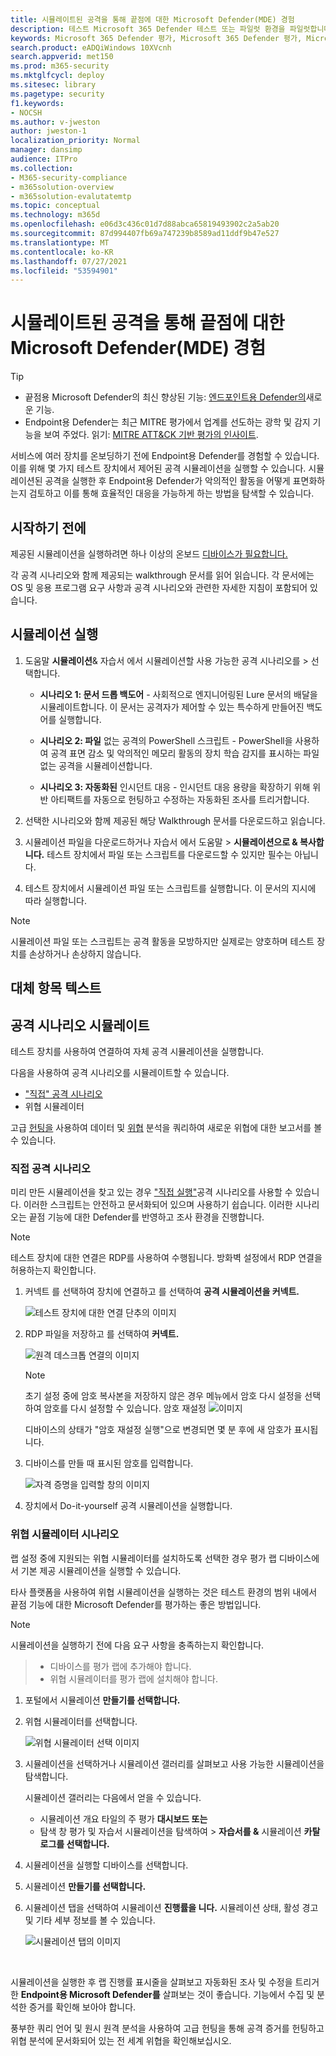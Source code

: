 ```yaml
---
title: 시뮬레이트된 공격을 통해 끝점에 대한 Microsoft Defender(MDE) 경험
description: 테스트 Microsoft 365 Defender 테스트 또는 파일럿 환경을 파일럿합니다.
keywords: Microsoft 365 Defender 평가, Microsoft 365 Defender 평가, Microsoft 365 Defender Microsoft 365 Defender 평가 랩, Microsoft 365 Defender 파일럿, 사이버 보안, 고급 영구 위협, 엔터프라이즈 보안, 장치, 장치, ID, 사용자, 데이터, 응용 프로그램, 인시던트, 자동화된 조사 및 수정, 고급 헌팅
search.product: eADQiWindows 10XVcnh
search.appverid: met150
ms.prod: m365-security
ms.mktglfcycl: deploy
ms.sitesec: library
ms.pagetype: security
f1.keywords:
- NOCSH
ms.author: v-jweston
author: jweston-1
localization_priority: Normal
manager: dansimp
audience: ITPro
ms.collection:
- M365-security-compliance
- m365solution-overview
- m365solution-evalutatemtp
ms.topic: conceptual
ms.technology: m365d
ms.openlocfilehash: e06d3c436c01d7d88abca65819493902c2a5ab20
ms.sourcegitcommit: 87d994407fb69a747239b8589ad11ddf9b47e527
ms.translationtype: MT
ms.contentlocale: ko-KR
ms.lasthandoff: 07/27/2021
ms.locfileid: "53594901"
---
```

# <a name="experience-microsoft-defender-for-endpoint-mde-through-simulated-attacks"></a>시뮬레이트된 공격을 통해 끝점에 대한 Microsoft Defender(MDE) 경험

>[!TIP]
>
>- 끝점용 Microsoft Defender의 최신 향상된 기능: [엔드포인트용 Defender의](https://cloudblogs.microsoft.com/microsoftsecure/2018/11/15/whats-new-in-windows-defender-atp/)새로운 기능.
>- Endpoint용 Defender는 최근 MITRE 평가에서 업계를 선도하는 광학 및 감지 기능을 보여 주었다. 읽기: [MITRE ATT&CK 기반 평가의 인사이트](https://cloudblogs.microsoft.com/microsoftsecure/2018/12/03/insights-from-the-mitre-attack-based-evaluation-of-windows-defender-atp/).

서비스에 여러 장치를 온보딩하기 전에 Endpoint용 Defender를 경험할 수 있습니다. 이를 위해 몇 가지 테스트 장치에서 제어된 공격 시뮬레이션을 실행할 수 있습니다. 시뮬레이션된 공격을 실행한 후 Endpoint용 Defender가 악의적인 활동을 어떻게 표면화하는지 검토하고 이를 통해 효율적인 대응을 가능하게 하는 방법을 탐색할 수 있습니다.

## <a name="before-you-begin"></a>시작하기 전에

제공된 시뮬레이션을 실행하려면 하나 이상의 온보드 [디바이스가 필요합니다.](onboard-configure.md)

각 공격 시나리오와 함께 제공되는 walkthrough 문서를 읽어 읽습니다. 각 문서에는 OS 및 응용 프로그램 요구 사항과 공격 시나리오와 관련한 자세한 지침이 포함되어 있습니다.

## <a name="run-a-simulation"></a>시뮬레이션 실행

1. 도움말 **시뮬레이션**& 자습서 에서 시뮬레이션할 사용 가능한 공격 시나리오를  >  선택합니다.

   - **시나리오 1: 문서 드롭 백도어** - 사회적으로 엔지니어링된 Lure 문서의 배달을 시뮬레이트합니다. 이 문서는 공격자가 제어할 수 있는 특수하게 만들어진 백도어를 실행합니다.

   - **시나리오 2: 파일** 없는 공격의 PowerShell 스크립트 - PowerShell을 사용하여 공격 표면 감소 및 악의적인 메모리 활동의 장치 학습 감지를 표시하는 파일 없는 공격을 시뮬레이션합니다.

   - **시나리오 3: 자동화된** 인시던트 대응 - 인시던트 대응 용량을 확장하기 위해 위반 아티팩트를 자동으로 헌팅하고 수정하는 자동화된 조사를 트리거합니다.

2. 선택한 시나리오와 함께 제공된 해당 Walkthrough 문서를 다운로드하고 읽습니다.

3. 시뮬레이션 파일을 다운로드하거나 자습서 에서 도움말   >  **시뮬레이션으로 & 복사합니다.** 테스트 장치에서 파일 또는 스크립트를 다운로드할 수 있지만 필수는 아닙니다.

4. 테스트 장치에서 시뮬레이션 파일 또는 스크립트를 실행합니다. 이 문서의 지시에 따라 실행합니다.

> [!NOTE]
> 시뮬레이션 파일 또는 스크립트는 공격 활동을 모방하지만 실제로는 양호하며 테스트 장치를 손상하거나 손상하지 않습니다.
>

## <a name="alternate-topic-text"></a>대체 항목 텍스트

## <a name="simulate-attack-scenarios"></a>공격 시나리오 시뮬레이트

테스트 장치를 사용하여 연결하여 자체 공격 시뮬레이션을 실행합니다.

다음을 사용하여 공격 시나리오를 시뮬레이트할 수 있습니다.

- ["직접" 공격 시나리오](https://securitycenter.windows.com/tutorials)
- 위협 시뮬레이터

고급 [헌팅을](advanced-hunting-overview.md) 사용하여 데이터 및 [위협](threat-analytics.md) 분석을 쿼리하여 새로운 위협에 대한 보고서를 볼 수 있습니다.

### <a name="do-it-yourself-attack-scenarios"></a>직접 공격 시나리오

미리 만든 시뮬레이션을 찾고 있는 경우 ["직접 실행"](https://securitycenter.windows.com/tutorials)공격 시나리오를 사용할 수 있습니다. 이러한 스크립트는 안전하고 문서화되어 있으며 사용하기 쉽습니다. 이러한 시나리오는 끝점 기능에 대한 Defender를 반영하고 조사 환경을 진행합니다.

>[!NOTE]
>테스트 장치에 대한 연결은 RDP를 사용하여 수행됩니다. 방화벽 설정에서 RDP 연결을 허용하는지 확인합니다.

1. 커넥트 를 선택하여 장치에 연결하고 를 선택하여 **공격 시뮬레이션을 커넥트.**

    ![테스트 장치에 대한 연결 단추의 이미지](images/test-machine-table.png)

2. RDP 파일을 저장하고 를 선택하여 **커넥트.**

    ![원격 데스크톱 연결의 이미지](images/remote-connection.png)

    >[!NOTE]
    >초기 설정 중에 암호 복사본을 저장하지 않은 경우 메뉴에서 암호 다시  설정을 선택하여 암호를 다시 설정할 수 있습니다. 암호 재설정 ![ 이미지](images/reset-password-test-machine.png)
    >
    > 디바이스의 상태가 "암호 재설정 실행"으로 변경되면 몇 분 후에 새 암호가 표시됩니다.

3. 디바이스를 만들 때 표시된 암호를 입력합니다.

   ![자격 증명을 입력할 창의 이미지](images/enter-password.png)

4. 장치에서 Do-it-yourself 공격 시뮬레이션을 실행합니다.

### <a name="threat-simulator-scenarios"></a>위협 시뮬레이터 시나리오

랩 설정 중에 지원되는 위협 시뮬레이터를 설치하도록 선택한 경우 평가 랩 디바이스에서 기본 제공 시뮬레이션을 실행할 수 있습니다.

타사 플랫폼을 사용하여 위협 시뮬레이션을 실행하는 것은 테스트 환경의 범위 내에서 끝점 기능에 대한 Microsoft Defender를 평가하는 좋은 방법입니다.

>[!NOTE]
>
>시뮬레이션을 실행하기 전에 다음 요구 사항을 충족하는지 확인합니다.

>- 디바이스를 평가 랩에 추가해야 합니다.
>- 위협 시뮬레이터를 평가 랩에 설치해야 합니다.

1. 포털에서 시뮬레이션 **만들기를 선택합니다.**

2. 위협 시뮬레이터를 선택합니다.

    ![위협 시뮬레이터 선택 이미지](images/select-simulator.png)

3. 시뮬레이션을 선택하거나 시뮬레이션 갤러리를 살펴보고 사용 가능한 시뮬레이션을 탐색합니다.

    시뮬레이션 갤러리는 다음에서 얻을 수 있습니다.
    - 시뮬레이션 개요 타일의 주 평가 **대시보드 또는**
    - 탐색 창 평가 및 자습서 시뮬레이션을 탐색하여  >  **자습서를 &** 시뮬레이션 **카탈로그를 선택합니다.**

4. 시뮬레이션을 실행할 디바이스를 선택합니다.

5. 시뮬레이션 **만들기를 선택합니다.**

6. 시뮬레이션 탭을 선택하여 시뮬레이션 **진행률을 니다.** 시뮬레이션 상태, 활성 경고 및 기타 세부 정보를 볼 수 있습니다.

    ![시뮬레이션 탭의 이미지](images/simulations-tab.png)
<br>

시뮬레이션을 실행한 후 랩 진행률 표시줄을 살펴보고 자동화된 조사 및 수정을 트리거한 **Endpoint용 Microsoft Defender를** 살펴보는 것이 좋습니다. 기능에서 수집 및 분석한 증거를 확인해 보아야 합니다.

풍부한 쿼리 언어 및 원시 원격 분석을 사용하여 고급 헌팅을 통해 공격 증거를 헌팅하고 위협 분석에 문서화되어 있는 전 세계 위협을 확인해보십시오.
